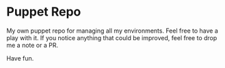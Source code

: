 Puppet Repo
===========

My own puppet repo for managing all my environments. Feel free to have a play with it. If you notice anything that could be improved, feel free to drop me a note or a PR.

Have fun.
